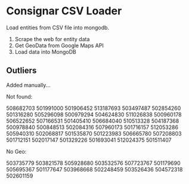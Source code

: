 # Consignar CSV Loader

Load entities from CSV file into mongodb.

1. Scrape the web for entity data
2. Get GeoData from Google Maps API
3. Load data into MongoDB

## Outliers

Added manually...

Not found:

508682703
501991000
501906452
513187693
503497487
502854260
501316280
505296098
500979294
504624830
511026838
500960178
506522652
507166531
501405410
506684040
510513328
504187368
500978840
500848513
502084316
507960173
501716157
512053286
505940310
502068817
501535870
501223983
506665780
507208803
501712151
502017147
501329226
501693041
512024375
501511407

No Geo:

503735779
503821578
505928680
503532576
507723767
501179690
505695367
501177647
503968668
502248459
503526436
504572318
502601159